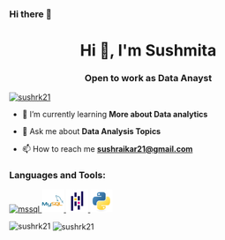 ### Hi there 👋
<h1 align="center">Hi 👋, I'm Sushmita</h1>
<h3 align="center">Open to work as Data Anayst</h3>

<p align="left"> <a href="https://github.com/ryo-ma/github-profile-trophy"><img src="https://github-profile-trophy.vercel.app/?username=sushrk21" alt="sushrk21" /></a> </p>

- 🌱 I’m currently learning **More about Data analytics**

- 💬 Ask me about **Data Analysis Topics**

- 📫 How to reach me **sushraikar21@gmail.com**
  
   


<h3 align="left">Languages and Tools:</h3>
<p align="left"> <a href="https://www.microsoft.com/en-us/sql-server" target="_blank" rel="noreferrer"> <img src="https://www.svgrepo.com/show/303229/microsoft-sql-server-logo.svg" alt="mssql" width="40" height="40"/> </a> <a href="https://www.mysql.com/" target="_blank" rel="noreferrer"> <img src="https://raw.githubusercontent.com/devicons/devicon/master/icons/mysql/mysql-original-wordmark.svg" alt="mysql" width="40" height="40"/> </a> <a href="https://pandas.pydata.org/" target="_blank" rel="noreferrer"> <img src="https://raw.githubusercontent.com/devicons/devicon/2ae2a900d2f041da66e950e4d48052658d850630/icons/pandas/pandas-original.svg" alt="pandas" width="40" height="40"/> </a> <a href="https://www.python.org" target="_blank" rel="noreferrer"> <img src="https://raw.githubusercontent.com/devicons/devicon/master/icons/python/python-original.svg" alt="python" width="40" height="40"/> </a> </p>

<p><img align="left" src="https://github-readme-stats.vercel.app/api/top-langs?username=sushrk21&show_icons=true&locale=en&layout=compact" alt="sushrk21" /></p>

<p>&nbsp;<img align="center" src="https://github-readme-stats.vercel.app/api?username=sushrk21&show_icons=true&locale=en" alt="sushrk21" /></p>
